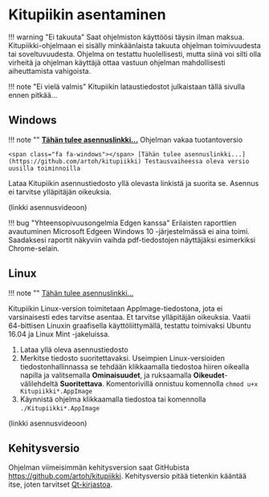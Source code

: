 # Kitupiikin asentaminen

!!! warning "Ei takuuta"
    Saat ohjelmiston käyttöösi täysin ilman maksua.
    Kitupiikki-ohjelmaan ei sisälly minkäänlaista takuuta ohjelman toimivuudesta tai soveltuvuudesta. Ohjelma on testattu huolellisesti, mutta siinä voi silti olla virheitä ja ohjelman käyttäjä ottaa vastuun ohjelman mahdollisesti aiheuttamista vahigoista.

!!! note "Ei vielä valmis"
    Kitupiikin lataustiedostot julkaistaan tällä sivulla ennen pitkää...

## Windows

!!! note ""
    <span class="fa fa-windows"></span> **[Tähän tulee asennuslinkki...](https://github.com/artoh/kitupiikki)** Ohjelman vakaa tuotantoversio

    <span class="fa fa-windows"></span> [Tähän tulee asennuslinkki...](https://github.com/artoh/kitupiikki) Testausvaiheessa oleva versio uusilla toiminnoilla

Lataa Kitupiikin asennustiedosto yllä olevasta linkistä ja suorita se. Asennus ei tarvitse ylläpitäjän oikeuksia.

(linkki asennusvideoon)

!!! bug "Yhteensopivuusongelmia Edgen kanssa"
    Erilaisten raporttien avautuminen Microsoft Edgeen Windows 10 -järjestelmässä ei aina toimi. Saadaksesi raportit näkyviin vaihda pdf-tiedostojen näyttäjäksi esimerkiksi Chrome-selain.

## Linux

!!! note ""
    <span class="fa fa-linux"></span> [Tähän tulee asennuslinkki...](https://github.com/artoh/kitupiikki)

Kitupiikin Linux-version toimitetaan AppImage-tiedostona, jota ei varsinaisesti edes tarvitse asentaa. Et tarvitse ylläpitäjän oikeuksia. Vaatii 64-bittisen Linuxin graafisella käyttöliittymällä, testattu toimivaksi Ubuntu 16.04 ja Linux Mint -jakeluissa.

1. Lataa yllä oleva asennustiedosto
2. Merkitse tiedosto suoritettavaksi. Useimpien Linux-versioiden tiedostonhallinnassa se tehdään klikkaamalla tiedostoa hiiren oikealla napilla ja valitsemalla **Ominaisuudet**, ja ruksaamalla **Oikeudet**-välilehdeltä **Suoritettava**. Komentorivillä onnistuu komennolla `chmod u+x Kitupiikki*.AppImage`
3. Käynnistä ohjelma klikkaamalla tiedostoa tai komennolla `./Kitupiikki*.AppImage`

(linkki asennusvideoon)

## Kehitysversio

Ohjelman viimeisimmän kehitysversion saat GitHubista <https://github.com/artoh/kitupiikki>. Kehitysversio pitää tietenkin kääntää itse, joten tarvitset [Qt-kirjastoa](http://qt.io).
